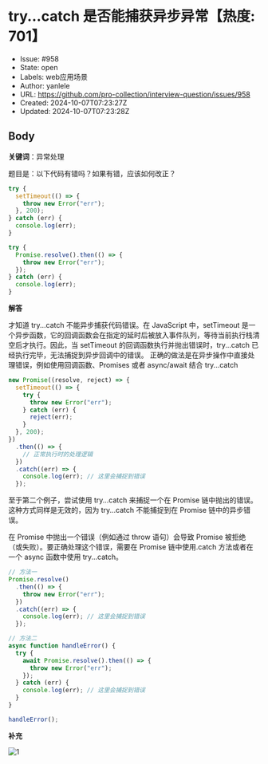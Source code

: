 # try...catch 是否能捕获异步异常【热度: 701】

- Issue: #958
- State: open
- Labels: web应用场景
- Author: yanlele
- URL: https://github.com/pro-collection/interview-question/issues/958
- Created: 2024-10-07T07:23:27Z
- Updated: 2024-10-07T07:23:28Z

## Body

**关键词**：异常处理

题目是：以下代码有错吗？如果有错，应该如何改正？

```js
try {
  setTimeout(() => {
    throw new Error("err");
  }, 200);
} catch (err) {
  console.log(err);
}

try {
  Promise.resolve().then(() => {
    throw new Error("err");
  });
} catch (err) {
  console.log(err);
}
```

**解答**

才知道 try...catch 不能异步捕获代码错误。在 JavaScript 中，setTimeout 是一个异步函数，它的回调函数会在指定的延时后被放入事件队列，等待当前执行栈清空后才执行。因此，当 setTimeout 的回调函数执行并抛出错误时，try...catch 已经执行完毕，无法捕捉到异步回调中的错误。
正确的做法是在异步操作中直接处理错误，例如使用回调函数、Promises 或者 async/await 结合 try...catch

```js
new Promise((resolve, reject) => {
  setTimeout(() => {
    try {
      throw new Error("err");
    } catch (err) {
      reject(err);
    }
  }, 200);
})
  .then(() => {
    // 正常执行时的处理逻辑
  })
  .catch((err) => {
    console.log(err); // 这里会捕捉到错误
  });
```

至于第二个例子，尝试使用 try...catch 来捕捉一个在 Promise 链中抛出的错误。这种方式同样是无效的，因为 try...catch 不能捕捉到在 Promise 链中的异步错误。

在 Promise 中抛出一个错误（例如通过 throw 语句）会导致 Promise 被拒绝（或失败）。要正确处理这个错误，需要在 Promise 链中使用.catch 方法或者在一个 async 函数中使用 try...catch。

```js
// 方法一
Promise.resolve()
  .then(() => {
    throw new Error("err");
  })
  .catch((err) => {
    console.log(err); // 这里会捕捉到错误
  });

// 方法二
async function handleError() {
  try {
    await Promise.resolve().then(() => {
      throw new Error("err");
    });
  } catch (err) {
    console.log(err); // 这里会捕捉到错误
  }
}

handleError();
```

**补充**

![1](https://p6-juejin.byteimg.com/tos-cn-i-k3u1fbpfcp/0729c13766834971947e0f9c78a00b43~tplv-k3u1fbpfcp-jj-mark:0:0:0:0:q75.avis#?w=686&h=182&s=24314&e=png&b=fcfcfc)

